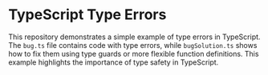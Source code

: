 # TypeScript Type Errors
This repository demonstrates a simple example of type errors in TypeScript.  The `bug.ts` file contains code with type errors, while `bugSolution.ts` shows how to fix them using type guards or more flexible function definitions.  This example highlights the importance of type safety in TypeScript.